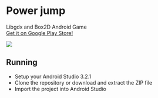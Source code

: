 # Power jump
Libgdx and Box2D Android Game
<br/><a href="https://play.google.com/store/apps/details?id=uy.com.agm.gamefour">Get it on Google Play Store!</a>

<img src="https://user-images.githubusercontent.com/9197974/48309639-4fe61c80-e55d-11e8-99c3-758a5ea9c81d.png"/>

<h2>Running</h2>
<ul>
  <li>Setup your Android Studio 3.2.1</li>
  <li>Clone the repository or download and extract the ZIP file</li>
  <li>Import the project into Android Studio</li>
</ul>

